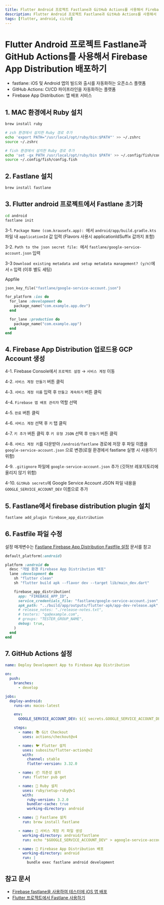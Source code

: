 ```yaml
---
title: Flutter Android 프로젝트 Fastlane과 GitHub Actions를 사용해서 Firebase App Distribution 배포하기
description: Flutter Android 프로젝트 Fastlane과 GitHub Actions를 사용해서 Firebase App Distribution 배포하는 방법
tags: [flutter, android, ci/cd]
---
```


# Flutter Android 프로젝트 Fastlane과 GitHub Actions를 사용해서 Firebase App Distribution 배포하기

- fastlane: iOS 및 Android 앱의 빌드와 출시를 자동화하는 오픈소스 플랫폼
- GitHub Actions: CI/CD 파이프라인을 자동화하는 플랫폼
- Firebase App Distribution: 앱 배포 서비스

## 1. MAC 환경에서 Ruby 설치

```bash
brew install ruby

# zsh 환경에서 설치한 Ruby 경로 추가
echo 'export PATH="/usr/local/opt/ruby/bin:$PATH"' >> ~/.zshrc
source ~/.zshrc

# fish 환경에서 설치한 Ruby 경로 추가
echo 'set -gx PATH /usr/local/opt/ruby/bin $PATH' >> ~/.config/fish/config.fish
source ~/.config/fish/config.fish
```

## 2. Fastlane 설치

```bash
brew install fastlane
```

## 3. Flutter android 프로젝트에서 Fastlane 초기화

```bash
cd android
fastlane init
```

3-1. `Package Name (com.krausefx.app): `에서 `android/app/build.gradle.kts` 파일 내 `applicationId` 값 입력 (Flavors 사용시 applicationIdSuffix 값까지 포함)

3-2. `Path to the json secret file: `에서 `fastlane/google-service-account.json` 입력

3-3 `Download existing metadata and setup metadata management? (y/n)`에서 `n` 입력 (이후 별도 세팅)

Appfile

```ruby
json_key_file("fastlane/google-service-account.json")

for_platform :ios do
  for_lane :development do
    package_name("com.example.app.dev")
  end

  for_lane :production do
    package_name("com.example.app")
  end
end
```

## 4. Firebase App Distribution 업로드용 GCP Account 생성

4-1. Firebase Console에서 `프로젝트 설정` → `서비스 계정` 이동

4-2. `서비스 계정 만들기` 버튼 클릭

4-3. `서비스 계정 이름` 입력 후 `만들고 계속하기` 버튼 클릭

4-4. `Firebase 앱 배포 관리자` 역할 선택

4-5. `완료` 버튼 클릭

4-6. `서비스 계정` 선택 후 `키` 탭 클릭

4-7. `키 추가` 버튼 클릭 후 `키 유형 JSON` 선택 후 `만들기` 버튼 클릭

4-8. `서비스 계정 키`를 다운받아 `/android/fastlane` 경로에 저장 후 파일 이름을 `google-service-account.json` 으로 변경(로컬 환경에서 fastlane 실행 시 사용하기 위함)

4-9. `.gitignore` 파일에 `google-service-account.json` 추가 (깃허브 레포지토리에 올리지 않기 위함)

4-10. `GitHub secrets`에 Google Service Account JSON 파일 내용을 `GOOGLE_SERVICE_ACCOUNT_DEV` 이름으로 추가

## 5. Fastlane에서 firebase distribution plugin 설치

```bash
fastlane add_plugin firebase_app_distribution
```

## 6. Fastfile 파일 수정

설정 매개변수는 [Fastlane Firebase App Distribution Fastfile 설정](https://firebase.google.com/docs/app-distribution/ios/distribute-fastlane) 문서를 참고

```ruby
default_platform(:android)

platform :android do
  desc "개발 환경 Firebase App Distribution 배포"
  lane :development do
    sh "flutter clean"
    sh "flutter build apk --flavor dev --target lib/main_dev.dart"

    firebase_app_distribution(
      app: "FIREBASE_APP_ID",
      service_credentials_file: "fastlane/google-service-account.json",
      apk_path: "../build/app/outputs/flutter-apk/app-dev-release.apk",
      # release_notes: "./release-notes.txt",
      # testers: "qa@example.com",
      # groups: "TESTER_GROUP_NAME",
      debug: true,
    )
  end
end
```

## 7. GitHub Actions 설정

```yaml
name: Deploy Development App to Firebase App Distribution

on:
  push:
    branches:
      - develop

jobs:
  deploy-android:
    runs-on: macos-latest

    env:
      GOOGLE_SERVICE_ACCOUNT_DEV: ${{ secrets.GOOGLE_SERVICE_ACCOUNT_DEV }}

    steps:
      - name: 📚 Git Checkout
        uses: actions/checkout@v4

      - name: 🐦 Flutter 설치
        uses: subosito/flutter-action@v2
        with:
          channel: stable
          flutter-version: 3.32.0

      - name: 📦 의존성 설치
        run: flutter pub get

      - name: 🔧 Ruby 설치
        uses: ruby/setup-ruby@v1
        with:
          ruby-version: 3.2.0
          bundler-cache: true
          working-directory: android

      - name: 🔧 Fastlane 설치
        run: brew install fastlane

      - name: 🔑 서비스 계정 키 파일 생성
        working-directory: android/fastlane
        run: echo "$GOOGLE_SERVICE_ACCOUNT_DEV" > agoogle-service-account.json

      - name: 🚀 Firebase App Distribution 배포
        working-directory: android
        run: |
          bundle exec fastlane android development
```

## 참고 문서

- [Firebase fastlane을 사용하여 테스터에 iOS 앱 배포](https://firebase.google.com/docs/app-distribution/ios/distribute-fastlane)
- [Flutter 프로젝트에서 Fastlane 사용하기](https://docs.flutter.dev/deployment/cd#fastlane)

